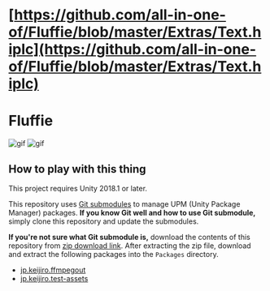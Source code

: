 # [https://github.com/all-in-one-of/Fluffie/blob/master/Extras/Text.hiplc](https://github.com/all-in-one-of/Fluffie/blob/master/Extras/Text.hiplc)

# Fluffie

![gif](https://i.imgur.com/KVSWLVT.gif)
![gif](https://i.imgur.com/n3DtgdC.gif)

How to play with this thing
---------------------------

This project requires Unity 2018.1 or later.

This repository uses [Git submodules] to manage UPM (Unity Package Manager)
packages. **If you know Git well and how to use Git submodule,** simply clone
this repository and update the submodules.

**If you're not sure what Git submodule is,** download the contents of this
repository from [zip download link]. After extracting the zip file, download
and extract the following packages into the `Packages` directory.

- [jp.keijiro.ffmpegout](https://github.com/keijiro/jp.keijiro.ffmpegout/archive/master.zip)
- [jp.keijiro.test-assets](https://github.com/keijiro/jp.keijiro.test-assets/archive/master.zip)

[zip download link]: https://github.com/keijiro/Fluffie/archive/master.zip
[Git submodules]: https://git-scm.com/book/en/v2/Git-Tools-Submodules
